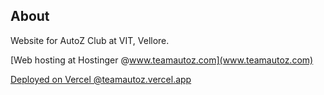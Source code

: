 ## About
Website for AutoZ Club at VIT, Vellore.


[Web hosting at Hostinger @www.teamautoz.com](www.teamautoz.com)

[Deployed on Vercel @teamautoz.vercel.app](https://teamautoz.vercel.app)
